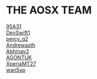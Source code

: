 THE AOSX TEAM
=============

 [95A31] 
<br> [DevSwift1] 
<br> [percy_g2] 
<br> [Andrewasth] 
<br> [Abhinav2] 
<br> [AGONTUK] 
<br> [XperiaMT27] 
<br> [wan5xp]

[95A31]: http://forum.xda-developers.com/member.php?u=5265970
[DevSwift1]: http://forum.xda-developers.com/member.php?u=4318865
[percy_g2]: http://forum.xda-developers.com/member.php?u=4913184
[Andrewasth]: http://forum.xda-developers.com/member.php?u=5092285
[Abhinav2]: http://forum.xda-developers.com/member.php?u=4766488
[AGONTUK]: http://forum.xda-developers.com/member.php?u=5138693
[XperiaMT27]: http://forum.xda-developers.com/member.php?u=5143053
[wan5xp]: http://forum.xda-developers.com/member.php?u=5302450
